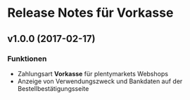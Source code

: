 # Release Notes für Vorkasse

## v1.0.0 (2017-02-17)

### Funktionen

- Zahlungsart **Vorkasse** für plentymarkets Webshops
- Anzeige von Verwendungszweck und Bankdaten auf der Bestellbestätigungsseite
